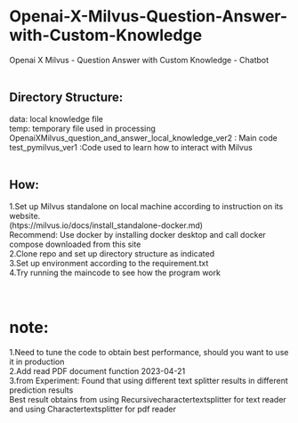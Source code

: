# Openai-X-Milvus-Question-Answer-with-Custom-Knowledge
Openai X Milvus - Question Answer with Custom Knowledge - Chatbot
 <br>
 <br>
## Directory Structure: <br>
data\: local knowledge file <br>
temp\: temporary file used in processing <br>
OpenaiXMilvus_question_and_answer_local_knowledge_ver2 : Main code <br>
test_pymilvus_ver1 :Code used to learn how to interact with Milvus <br> <br>

## How:  <br>
1.Set up Milvus standalone on local machine according to instruction on its website.  <br>
     (htps://milvus.io/docs/install_standalone-docker.md)  <br>
    Recommend: Use docker by installing docker desktop and call docker compose downloaded from this site  <br>
2.Clone repo and set up directory structure as indicated  <br>
3.Set up environment according to the requirement.txt  <br>
4.Try running the maincode to see how the program work  <br>
 <br> <br>
# note: <br>
1.Need to tune the code to obtain best performance, should you want to use it in production <br>
2.Add read PDF document function 2023-04-21  <br>
3.from Experiment: Found that using different text splitter results in different prediction results  <br>
  Best result obtains from using Recursivecharactertextsplitter for text reader and using Charactertextsplitter for pdf reader  <br>
